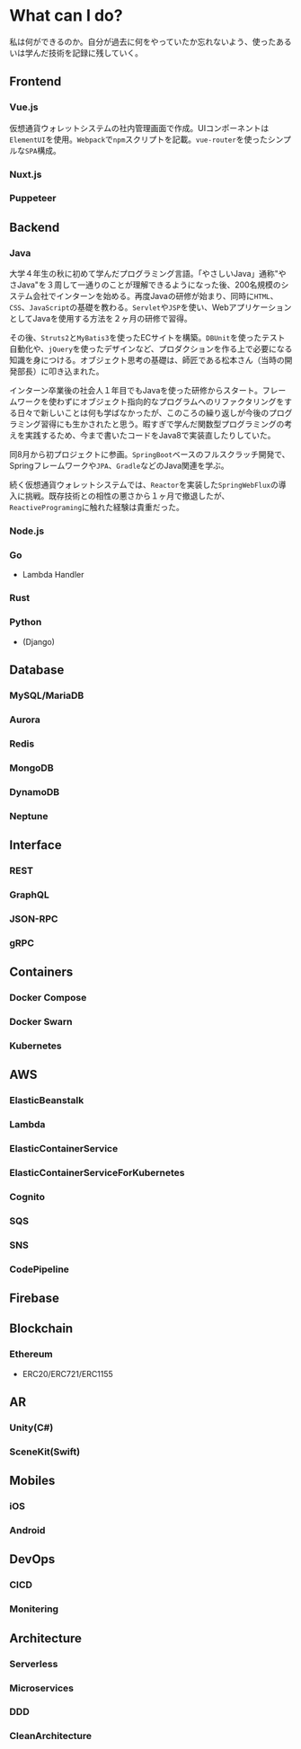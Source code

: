 # What can I do?
私は何ができるのか。自分が過去に何をやっていたか忘れないよう、使ったあるいは学んだ技術を記録に残していく。

## Frontend

### Vue.js

仮想通貨ウォレットシステムの社内管理画面で作成。UIコンポーネントは`ElementUI`を使用。`Webpack`で`npm`スクリプトを記載。`vue-router`を使ったシンプルな`SPA`構成。

### Nuxt.js

### Puppeteer

## Backend

### Java

大学４年生の秋に初めて学んだプログラミング言語。「やさしいJava」通称"やさJava"を３周して一通りのことが理解できるようになった後、200名規模のシステム会社でインターンを始める。再度Javaの研修が始まり、同時に`HTML`、 `CSS`、`JavaScript`の基礎を教わる。`Servlet`や`JSP`を使い、WebアプリケーションとしてJavaを使用する方法を２ヶ月の研修で習得。

その後、`Struts2`と`MyBatis3`を使ったECサイトを構築。`DBUnit`を使ったテスト自動化や、`jQuery`を使ったデザインなど、プロダクションを作る上で必要になる知識を身につける。オブジェクト思考の基礎は、師匠である松本さん（当時の開発部長）に叩き込まれた。

インターン卒業後の社会人１年目でもJavaを使った研修からスタート。フレームワークを使わずにオブジェクト指向的なプログラムへのリファクタリングをする日々で新しいことは何も学ばなかったが、このころの繰り返しが今後のプログラミング習得にも生かされたと思う。暇すぎで学んだ関数型プログラミングの考えを実践するため、今まで書いたコードをJava8で実装直したりしていた。

同8月から初プロジェクトに参画。`SpringBoot`ベースのフルスクラッチ開発で、Springフレームワークや`JPA`、`Gradle`などのJava関連を学ぶ。

続く仮想通貨ウォレットシステムでは、`Reactor`を実装した`SpringWebFlux`の導入に挑戦。既存技術との相性の悪さから１ヶ月で撤退したが、`ReactivePrograming`に触れた経験は貴重だった。

### Node.js


### Go
- Lambda Handler

### Rust
### Python
- (Django)

## Database
### MySQL/MariaDB
### Aurora
### Redis
### MongoDB
### DynamoDB
### Neptune

## Interface
### REST
### GraphQL
### JSON-RPC
### gRPC

## Containers
### Docker Compose
### Docker Swarn

### Kubernetes

## AWS
### ElasticBeanstalk
### Lambda
### ElasticContainerService
### ElasticContainerServiceForKubernetes
### Cognito
### SQS
### SNS
### CodePipeline

## Firebase

## Blockchain

### Ethereum
- ERC20/ERC721/ERC1155

## AR
### Unity(C#)
### SceneKit(Swift)

## Mobiles
### iOS
### Android

## DevOps
### CICD
### Monitering

## Architecture
### Serverless
### Microservices
### DDD
### CleanArchitecture
